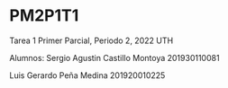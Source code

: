 # PM2P1T1
Tarea 1 Primer Parcial, Periodo 2, 2022 UTH

Alumnos:
Sergio Agustin Castillo Montoya 201930110081

Luis Gerardo Peña Medina 201920010225
